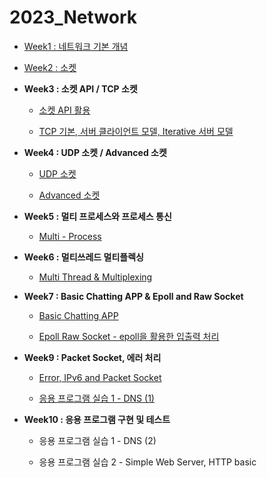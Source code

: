 # 2023_Network

- [Week1 : 네트워크 기본 개념](https://github.com/jjaehwi/2023_Network/blob/main/Week1/article.md)

- [Week2 : 소켓](https://github.com/jjaehwi/2023_Network/blob/main/Week2/article.md)

- **Week3 : 소켓 API / TCP 소켓**

  - [소켓 API 활용](https://github.com/jjaehwi/2023_Network/blob/main/Week3/article.md)

  - [TCP 기본, 서버 클라이언트 모델, Iterative 서버 모델](https://github.com/jjaehwi/2023_Network/blob/main/Week3/article2.md)

- **Week4 : UDP 소켓 / Advanced 소켓**

  - [UDP 소켓](https://github.com/jjaehwi/2023_Network/blob/main/Week4/article.md)

  - [Advanced 소켓](https://github.com/jjaehwi/2023_Network/blob/main/Week4/article2.md)

- **Week5 : 멀티 프로세스와 프로세스 통신**

  - [Multi - Process](https://github.com/jjaehwi/2023_Network/blob/main/Week5/article.md)

- **Week6 : 멀티쓰레드 멀티플렉싱**

  - [Multi Thread & Multiplexing](https://github.com/jjaehwi/2023_Network/blob/main/Week6/article.md)

- **Week7 : Basic Chatting APP & Epoll and Raw Socket**

  - [Basic Chatting APP](https://github.com/jjaehwi/2023_Network/blob/main/Week7/article.md)

  - [Epoll Raw Socket - epoll을 활용한 입출력 처리](https://github.com/jjaehwi/2023_Network/blob/main/Week7/article2.md)

- **Week9 : Packet Socket, 에러 처리**

  - [Error, IPv6 and Packet Socket](https://github.com/jjaehwi/2023_Network/blob/main/Week9/article.md)

  - [응용 프로그램 실습 1 - DNS (1)](https://github.com/jjaehwi/2023_Network/blob/main/Week9/article2.md)

- **Week10 : 응용 프로그램 구현 및 테스트**

  - 응용 프로그램 실습 1 - DNS (2)

  - 응용 프로그램 실습 2 - Simple Web Server, HTTP basic
